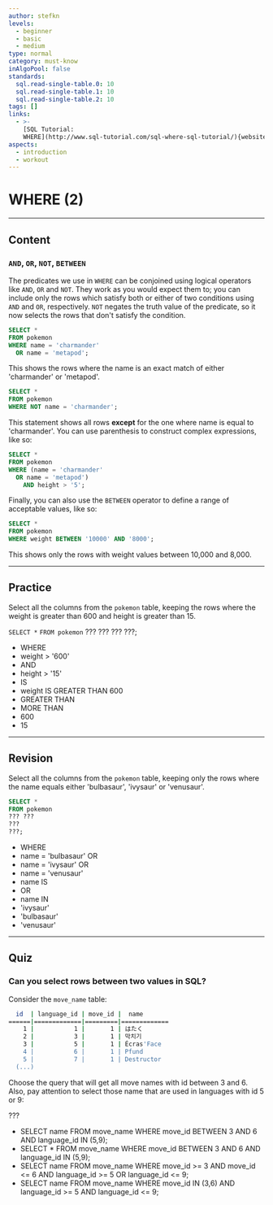 ```yaml
---
author: stefkn
levels:
  - beginner
  - basic
  - medium
type: normal
category: must-know
inAlgoPool: false
standards:
  sql.read-single-table.0: 10
  sql.read-single-table.1: 10
  sql.read-single-table.2: 10
tags: []
links:
  - >-
    [SQL Tutorial:
    WHERE](http://www.sql-tutorial.com/sql-where-sql-tutorial/){website}
aspects:
  - introduction
  - workout
---
```


# WHERE (2)


---

## Content

### `AND`, `OR`, `NOT`, `BETWEEN`

The predicates we use in `WHERE` can be conjoined using logical operators like `AND`, `OR` and `NOT`. They work as you would expect them to; you can include only the rows which satisfy both or either of two conditions using `AND` and `OR`, respectively. `NOT` negates the truth value of the predicate, so it now selects the rows that don't satisfy the condition.

```sql
SELECT *
FROM pokemon
WHERE name = 'charmander'
  OR name = 'metapod';
```

This shows the rows where the name is an exact match of either 'charmander' or 'metapod'.

```sql
SELECT *
FROM pokemon
WHERE NOT name = 'charmander';
```

This statement shows all rows **except** for the one where name is equal to 'charmander'. You can use parenthesis to construct complex expressions, like so:

```sql
SELECT *
FROM pokemon
WHERE (name = 'charmander'
  OR name = 'metapod')
    AND height > '5';
```

Finally, you can also use the `BETWEEN` operator to define a range of acceptable values, like so:

```sql
SELECT *
FROM pokemon
WHERE weight BETWEEN '10000' AND '8000';
```

This shows only the rows with weight values between 10,000 and 8,000.


---

## Practice

Select all the columns from the `pokemon` table, keeping the rows where the weight is greater than 600 and height is greater than 15.

`SELECT *`
`FROM pokemon`
??? ??? ??? ???;

* WHERE
* weight > '600'
* AND
* height > '15'
* IS
* weight IS GREATER THAN 600
* GREATER THAN
* MORE THAN
* 600
* 15


---

## Revision

Select all the columns from the `pokemon` table, keeping only the rows where the name equals either 'bulbasaur', 'ivysaur' or 'venusaur'.

```sql
SELECT *
FROM pokemon
??? ???
???
???;
```

* WHERE
* name = 'bulbasaur' OR
* name = 'ivysaur' OR
* name = 'venusaur'
* name IS
* OR
* name IN
* 'ivysaur'
* 'bulbasaur'
* 'venusaur'


---

## Quiz

### Can you select rows between two values in SQL?


Consider the `move_name` table:

```bash
  id  | language_id | move_id |  name       
======|=============|=========|=============
    1 |           1 |       1 | はたく
    2 |           3 |       1 | 막치기
    3 |           5 |       1 | Écras'Face
    4 |           6 |       1 | Pfund
    5 |           7 |       1 | Destructor
  (...)
```

Choose the query that will get all move names with id between 3 and 6. Also, pay attention to select those name that are used in languages with id 5 or 9:

 ???

* SELECT name FROM move_name WHERE move_id BETWEEN 3 AND 6 AND language_id IN (5,9);
* SELECT \* FROM move_name WHERE move_id BETWEEN 3 AND 6 AND language_id IN (5,9);
* SELECT name FROM move_name WHERE move_id >= 3 AND move_id &lt;= 6 AND language_id >= 5 OR language_id &lt;= 9;
* SELECT name FROM move_name WHERE move_id IN (3,6) AND language_id >= 5 AND language_id &lt;= 9;

